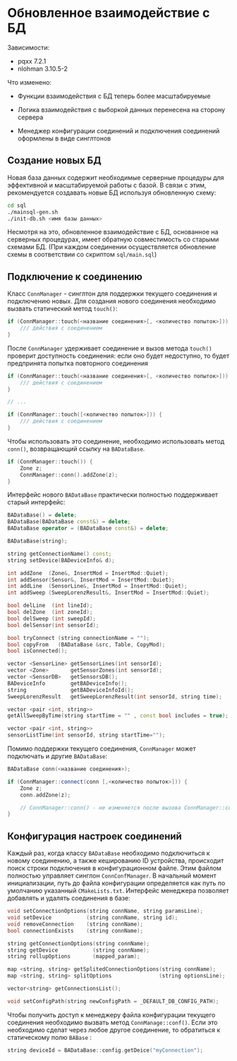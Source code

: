 # Обновленное взаимодействие с БД

Зависимости:

- pqxx 7.2.1
- nlohman 3.10.5-2

Что изменено:

- Функции взаимодействия с БД теперь более масштабируемые

- Логика взаимодействия с выборкой данных перенесена на сторону сервера
- Менеджер конфигурации соединений и подключения соединений оформлены в виде синглтонов

## Создание новых БД

Новая база данных содержит необходимые серверные процедуры для эффективной и масштабируемой работы с базой. В связи с этим, рекомендуется создавать новые БД используя обновленную схему:

```bash
cd sql
./mainsql-gen.sh
./init-db.sh <имя базы данных>
```

Несмотря на это, обновленное взаимодействие с БД, основанное на серверных процедурах, имеет обратную совместимость со старыми схемами БД. (При каждом соединении осуществляется обновление схемы в соответствии со скриптом `sql/main.sql`)

## Подключение к соединению

Класс `ConnManager` - синглтон для поддержки текущего соединения и подключению новых. Для создания нового соединения необходимо вызвать статический метод `touch()`:

```   c++
if (ConnManager::touch(<название соединения>[, <количество попыток>])) {
    /// действия с соединением
}
```

После `ConnManager` удерживает соединение и вызов метода `touch()` проверит доступность соединения: если оно будет недоступно, то будет предпринята попытка повторного соединения

```   c++
if (ConnManager::touch(<название соединения>[, <количество попыток>])) {
    /// действия с соединением
}

// ...

if (ConnManager::touch([<количество попыток>])) {
    /// действия с соединением
}

```

Чтобы использовать это соединение, необходимо использовать метод `conn()`, возвращающий ссылку на `BADataBase`.

```c++
if (ConnManager::touch()) {
    Zone z;
    ConnManager::conn().addZone(z);
}
```

Интерфейс нового `BADataBase` практически полностью поддерживает старый интерфейс:

```c++
BADataBase() = delete;
BADataBase(BADataBase const&) = delete;
BADataBase operator = (BADataBase const&) = delete;

BADataBase(string);

string getConnectionName() const;
string setDevice(BADeviceInfo& d);

int addZone  (Zone&, InsertMod = InsertMod::Quiet);
int addSensor(Sensor&, InsertMod = InsertMod::Quiet);
int addLine  (SensorLine&, InsertMod = InsertMod::Quiet);
int addSweep (SweepLorenzResult&, InsertMod = InsertMod::Quiet);

bool delLine  (int lineId);
bool delZone  (int zoneId);
bool delSweep (int sweepId);
bool delSensor(int sensorId);

bool tryConnect (string connectionName = "");
bool copyFrom   (BADataBase &src, Table, CopyMod);
bool isConnected();

vector <SensorLine> getSensorLines(int sensorId);
vector <Zone>       getSensorZones(int sensorId);
vector <SensorDB>   getSensorsDB();
BADeviceInfo        getBADeviceInfo();
string              getBADeviceInfoId();
SweepLorenzResult   getSweepLorenzResult(int sensorId, string time);

vector <pair <int, string>>
getAllSweepByTime(string startTime = "" , const bool includes = true);

vector <pair <int, string>>
sensorListTime(int sensorId, string startTime="");
```

Помимо поддержки текущего соединения, `ConnManager` может подключать и другие `BADataBase`:

```c++
BADataBase conn(<название соединения>);

if (ConnManager::connect(сonn [,<количество попыток>])) {
    Zone z;
    conn.addZone(z);

    // ConnManager::conn() - не изменяется после вызова ConnManager::connect(BADataBase&)
}
```

## Конфигурация настроек соединений

Каждый раз, когда классу `BADataBase` необходимо подключиться к новому соединению, а также кешированию ID устройства, происходит поиск строки подключения в конфигурационном файле. Этим файлом полностью управляет синглон `ConnConfManager`. В начальный момент инициализации, путь до файла конфигурации определяется как путь по умолчанию указанный `CMakeLists.txt`. Интерфейс менеджера позволяет добавлять и удалять соединения в базе:

```c++
void setConnectionOptions(string connName, string paramsLine);
void setDevice           (string connName, string id);
void removeConnection    (string connName);
bool connectionExists    (string connName);

string getConnectionOptions(string connName);
string getDevice           (string connName);
string rollupOptions       (mapped_param);

map <string, string> getSplitedConnectionOptions(string connName);
map <string, string> splitOptions               (string optionsLine);

vector<string> getConnectionsList();

void setConfigPath(string newConfigPath = _DEFAULT_DB_CONFIG_PATH);
```

Чтобы получить доступ к менеджеру файла конфигурации текущего соединения необходимо вызвать метод `ConnManage::conf()`.  Если это необходимо сделат через любое другое соединение, то обратиться к статическому полю `BABase` : 

```cpp
string deviceId = BADataBase::config.getDeice("myConnection");
```

